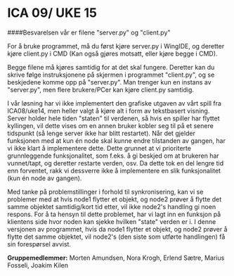 # ICA 09/ UKE 15
####Besvarelsen vår er filene "server.py" og "client.py"

For å bruke programmet, må du først kjøre server.py i WingIDE, og deretter kjøre client.py i CMD (Kan også gjøres motsatt, eller kjøre begge i CMD).

Begge filene må kjøres samtidig for at det skal fungere.
Deretter kan du skrive følge instruksjonene på skjermen i programmet "client.py", og se beskjedene komme opp på "server.py".
Man trenger kun en instans av "server.py", men flere brukere/PCer kan kjøre client.py samtidig.

I vår løsning har vi ikke implementert den grafiske utgaven av vårt spill fra ICA08/uke14, men heller valgt å kjøre alt i form av tekstbasert visning. Server holder hele tiden "staten" til verdenen, så hvis en spiller har flyttet kyllingen, vil dette vises om en annen bruker kobler seg til på et senere tidspunkt (så lenge server ikke har blitt restartet). Når det gjelder funksjonen med at kun én node skal kunne endre tilstanden av gangen, har vi ikke klart å implementere dette. Dette grunnet at vi prioriterte grunnleggende funksjonalitet, som f.eks. å gi beskjed om at brukeren har vunnet/tapt, og deretter restarte verden, osv. Da dette tok en del lengre tid enn forventet, rakk vi dessverre ikke å implementere en slik funksjonalitet (kun én node av gangen).

Med tanke på problemstillinger i forhold til synkronisering, kan vi se problemer med at hvis node1 flytter et objekt, og node2 prøver å flytte det samme objektet samtidig/kort tid etter, vil ikke node2's handling gi noen respons.
For å ta hensyn til dette problemet, har vi lagt inn en funksjon på klientens side hvor noden kan sjekke hvilken "state" verden er i.
I denne versjonen av programmet, hvis da node1 flytter et objekt, og node2 prøver å flytte det samme objektet, vil node2's (den siste som utførte handlingen) få sin forespørsel avvist.

**Gruppemedlemmer:**
Morten Amundsen, Nora Krogh, Erlend Sætre, Marius Fosseli, Joakim Kilen
